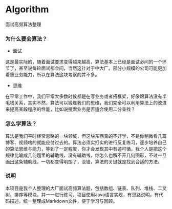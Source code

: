 # Algorithm
面试高频算法整理

### 为什么要会算法？
- 面试

这是最实际的，随着面试要求变得越来越高，算法基本上已经是面试必问的一个环节了，甚至说每轮面试都会问，当然这针对于中大厂。部分小规模的公司可能更加看重业务能力，所以在算法这块考察的并不多。

- 思维

在平常工作中，我们平常大多数时候都是在写业务或者搭框架，好像跟算法没有半毛钱关系，其实不然，算法可以锻炼我们的思维，我们完全可以利用算法上的改进来提高某段程序的性能，比如说搜索业务是否适合使用二分查找？

### 怎么学算法？
算法是我们平时经常忽略的一块领域，但这块东西真的不好学，不是你稍微看几篇博客、视频啥的就能应付过去的。算法必须实打实的进行反复练习，逐步培养自己的算法思维与能力，等到了一定程度，你才会发现其中有迹可循，我个人是把这个规律比喻成几何题里的辅助线，没有辅助线，你怎么也解不开几何图形，不过一旦画出这条辅助线，一切都变得明朗了，没错，算法的关键就是找到合适的方法。

### 说明
本项目是我个人整理的大厂面试高频算法题，包括数组、链表、队列、堆栈、二叉树、排序等模块，并一一进行练习，项目使用Java语言实现，有思路说明，有代码描述，统一整理成Markdown文件，便于学习与回顾。
